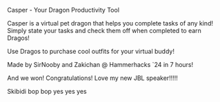 Casper - Your Dragon Productivity Tool

Casper is a virtual pet dragon that helps you complete tasks of any kind! Simply state your tasks and check them off when completed to earn Dragos!

Use Dragos to purchase cool outfits for your virtual buddy!

Made by SirNooby and Zakichan @ Hammerhacks `24 in 7 hours!

And we won! Congratulations! Love my new JBL speaker!!!!!

Skibidi bop bop yes yes yes
